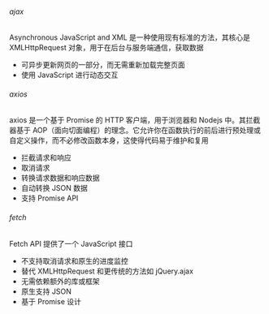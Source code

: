 ###### ajax

Asynchronous JavaScript and XML 是一种使用现有标准的方法，其核心是 XMLHttpRequest 对象，用于在后台与服务端通信，获取数据

- 可异步更新网页的一部分，而无需重新加载完整页面
- 使用 JavaScript 进行动态交互

###### axios

axios 是一个基于 Promise 的 HTTP 客户端，用于浏览器和 Nodejs 中。其拦截器基于 AOP（面向切面编程）的理念。它允许你在函数执行的前后进行预处理或自定义操作，而不必修改函数本身，这使得代码易于维护和复用

- 拦截请求和响应
- 取消请求
- 转换请求数据和响应数据
- 自动转换 JSON 数据
- 支持 Promise API

###### fetch

Fetch API 提供了一个 JavaScript 接口

- 不支持取消请求和原生的进度监控
- 替代 XMLHttpRequest 和更传统的方法如 jQuery.ajax
- 无需依赖额外的库或框架
- 原生支持 JSON
- 基于 Promise 设计
